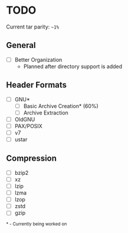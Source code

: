 # TODO

Current tar parity: `~1%`

## General

- [ ] Better Organization
  - Planned after directory support is added

## Header Formats

- [ ] GNU*
    - [ ] Basic Archive Creation* (60%)
    - [ ] Archive Extraction
- [ ] OldGNU
- [ ] PAX/POSIX
- [ ] v7
- [ ] ustar

## Compression

- [ ] bzip2
- [ ] xz
- [ ] lzip
- [ ] lzma
- [ ] lzop
- [ ] zstd
- [ ] gzip

<sub> * - Currently being worked on </sub>